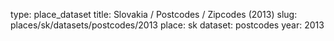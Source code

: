 type: place_dataset
title: Slovakia / Postcodes / Zipcodes (2013)
slug: places/sk/datasets/postcodes/2013
place: sk
dataset: postcodes
year: 2013
